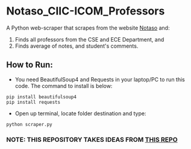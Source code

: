 # Notaso_CIIC-ICOM_Professors
A Python web-scraper that scrapes from the website [Notaso](https://notaso.com/universities/urpm/) and:
1. Finds all professors from the CSE and ECE Department, and
2. Finds average of notes, and student's comments.


## How to Run:
- You need BeautifulSoup4 and Requests in your laptop/PC to run this code. The command to install is below:
```
pip install beautifulsoup4
pip install requests
```
- Open up terminal, locate folder destination and type:
```
python scraper.py
```
### NOTE: THIS REPOSITORY TAKES IDEAS FROM [THIS REPO](https://github.com/sotam1069/Notaso-Professor-Grade)

